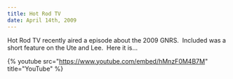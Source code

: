 ```yaml
---
title: Hot Rod TV
date: April 14th, 2009
---
```


Hot Rod TV recently aired a episode about the 2009 GNRS.  Included was a short feature on the Ute and Lee.  Here it is…

{% youtube src="https://www.youtube.com/embed/hMnzF0M4B7M" title="YouTube" %}

